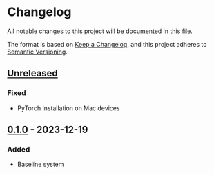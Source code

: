 # Changelog

All notable changes to this project will be documented in this file.

The format is based on [Keep a Changelog](https://keepachangelog.com/en/1.0.0/),
and this project adheres to [Semantic Versioning](https://semver.org/spec/v2.0.0.html).

## [Unreleased]

### Fixed

- PyTorch installation on Mac devices

## [0.1.0] - 2023-12-19

### Added

-   Baseline system

[Unreleased]: https://github.com/ram02z/mmqg/compare/0.1.0...HEAD

[0.1.0]: https://github.com/ram02z/mmqg/compare/8d492c9e6f29d4507a47059702b5da60438ef268...0.1.0
